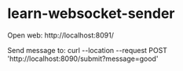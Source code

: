 # learn-websocket-sender

Open web: http://localhost:8091/

Send message to: curl --location --request POST 'http://localhost:8090/submit?message=good'
